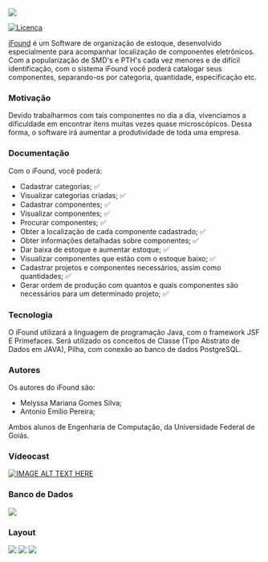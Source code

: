 <img src="https://media.discordapp.net/attachments/692689155943301195/751922403382132896/Sem_Titulo-1sd.png">

[![Licença](https://img.shields.io/github/license/tastyigniter/TastyIgniter.svg?label=License&style=flat-square)](https://github.com/tastyigniter/TastyIgniter/blob/master/LICENSE.txt)

[iFound](https://server01.matsoftwares.com.br:2222/ifound/) é um Software de organização de estoque, desenvolvido especialmente para acompanhar localização de componentes eletrônicos. Com a popularização de SMD's e PTH's cada vez menores e de difícil identificação, com o sistema iFound você poderá catalogar seus componentes, separando-os por categoria, quantidade, especificação etc.


### Motivação
Devido trabalharmos com tais componentes no dia a dia, vivenciamos a dificuldade em encontrar itens muitas vezes quase microscópicos. Dessa forma, o software irá aumentar a produtividade de toda uma empresa.


### Documentação
Com o iFound, você poderá:
* Cadastrar categorias; :white_check_mark:
* Visualizar categorias criadas; :white_check_mark:
* Cadastrar componentes; :white_check_mark:
* Visualizar componentes; :white_check_mark:
* Procurar componentes; :white_check_mark:
* Obter a localização de cada componente cadastrado; :white_check_mark:
* Obter informações detalhadas sobre componentes; :white_check_mark:
* Dar baixa de estoque e aumentar estoque; :white_check_mark:
* Visualizar componentes que estão com o estoque baixo; :white_check_mark:
* Cadastrar projetos e componentes necessários, assim como quantidades; :white_check_mark:
* Gerar ordem de produção com quantos e quais componentes são necessários para um determinado projeto; :white_check_mark:

### Tecnologia
O iFound utilizará a linguagem de programação Java, com o framework JSF E Primefaces. Será utilizado os conceitos de Classe (Tipo Abstrato de Dados em JAVA), Pilha, com conexão ao banco de dados PostgreSQL.

### Autores
Os autores do iFound são:
* Melyssa Mariana Gomes Silva;
* Antonio Emílio Pereira;

Ambos alunos de Engenharia de Computação, da Universidade Federal de Goiás.

### Vídeocast 
[![IMAGE ALT TEXT HERE](https://wallpaperaccess.com/full/798107.jpg)](https://youtu.be/cSIRz7Zs4-4)


### Banco de Dados 
<img src="https://media.discordapp.net/attachments/692689155943301195/757297936466968586/unknown.png?width=943&height=672">

### Layout 
<img src="https://cdn.discordapp.com/attachments/764880223560794172/766489796716527646/1.png">

<img src="https://media.discordapp.net/attachments/764880223560794172/764880244330594304/unknown.png?width=1358&height=677">

<img src="https://media.discordapp.net/attachments/764880223560794172/764880718051934258/unknown.png?width=1442&height=572">

